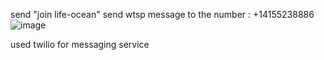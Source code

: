 send "join life-ocean"
send wtsp message to the number : +14155238886
![image](https://github.com/user-attachments/assets/48bbc798-4f6b-4e09-ad86-d5f4959233ea)


used twilio for messaging service
